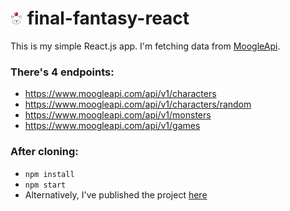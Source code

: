 # <img src="src/icon-moogle.png" width="20"> final-fantasy-react

This is my simple React.js app.
I'm fetching data from <a href="https://www.moogleapi.com" target="blank">MoogleApi</a>.

### There's 4 endpoints:

* https://www.moogleapi.com/api/v1/characters
* https://www.moogleapi.com/api/v1/characters/random
* https://www.moogleapi.com/api/v1/monsters
* https://www.moogleapi.com/api/v1/games

### After cloning:

* `npm install`
* `npm start`
* Alternatively, I've published the project <a href="https://jackfperryjr.github.io/final-fantasy-react/" target="blank">here</a>